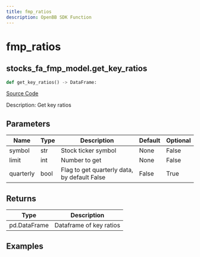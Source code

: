 ```yaml
---
title: fmp_ratios
description: OpenBB SDK Function
---
```


# fmp_ratios

## stocks_fa_fmp_model.get_key_ratios

```python title='openbb_terminal/decorators.py'
def get_key_ratios() -> DataFrame:
```
[Source Code](https://github.com/OpenBB-finance/OpenBBTerminal/tree/main/openbb_terminal/decorators.py#L457)

Description: Get key ratios

## Parameters

| Name | Type | Description | Default | Optional |
| ---- | ---- | ----------- | ------- | -------- |
| symbol | str | Stock ticker symbol | None | False |
| limit | int | Number to get | None | False |
| quarterly | bool | Flag to get quarterly data, by default False | False | True |

## Returns

| Type | Description |
| ---- | ----------- |
| pd.DataFrame | Dataframe of key ratios |

## Examples


